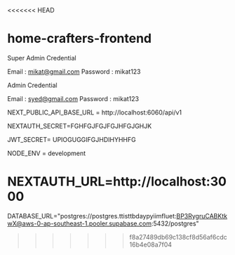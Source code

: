 <<<<<<< HEAD
# home-crafters-frontend

Super Admin Credential

Email : mikat@gmail.com
Password : mikat123

Admin Credential

Email : syed@gmail.com
Password : mikat123

NEXT_PUBLIC_API_BASE_URL = http://localhost:6060/api/v1

NEXTAUTH_SECRET=FGHFGJFGJFGJHFGJGHJK

JWT_SECRET= UPIOGUGGIFGJHDIHYHHFG

NODE_ENV = development

NEXTAUTH_URL=http://localhost:3000
=======
DATABASE_URL="postgres://postgres.ttisttbdaypyiimfluet:BP3RygruCABKtkwX@aws-0-ap-southeast-1.pooler.supabase.com:5432/postgres"
>>>>>>> f8a27489db69c138cf8d56af6cdc16b4e08a7f04
